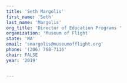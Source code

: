 ```yaml
---
title: 'Seth Margolis'
first_name: 'Seth'
last_name: 'Margolis'
org_title: 'Director of Education Programs '
organization: 'Museum of Flight'
state: 'WA'
email: 'smargolis@museumofflight.org'
phone: '(206) 768-7116'
chair: FALSE
year: '2019'


---
```

